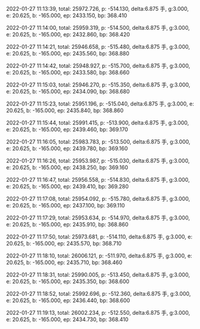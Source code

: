 2022-01-27 11:13:39, total: 25972.726, p: -514.130, delta:6.875 手, g:3.000, e: 20.625, b: -165.000, ep: 2433.150, bp: 368.410

2022-01-27 11:14:00, total: 25959.319, p: -514.500, delta:6.875 手, g:3.000, e: 20.625, b: -165.000, ep: 2432.860, bp: 368.420

2022-01-27 11:14:21, total: 25946.658, p: -515.480, delta:6.875 手, g:3.000, e: 20.625, b: -165.000, ep: 2435.560, bp: 368.880

2022-01-27 11:14:42, total: 25948.927, p: -515.700, delta:6.875 手, g:3.000, e: 20.625, b: -165.000, ep: 2433.580, bp: 368.660

2022-01-27 11:15:03, total: 25946.270, p: -515.350, delta:6.875 手, g:3.000, e: 20.625, b: -165.000, ep: 2434.090, bp: 368.680

2022-01-27 11:15:23, total: 25951.196, p: -515.040, delta:6.875 手, g:3.000, e: 20.625, b: -165.000, ep: 2435.840, bp: 368.860

2022-01-27 11:15:44, total: 25991.415, p: -513.900, delta:6.875 手, g:3.000, e: 20.625, b: -165.000, ep: 2439.460, bp: 369.170

2022-01-27 11:16:05, total: 25983.783, p: -513.500, delta:6.875 手, g:3.000, e: 20.625, b: -165.000, ep: 2439.780, bp: 369.160

2022-01-27 11:16:26, total: 25953.987, p: -515.030, delta:6.875 手, g:3.000, e: 20.625, b: -165.000, ep: 2438.250, bp: 369.160

2022-01-27 11:16:47, total: 25956.558, p: -514.830, delta:6.875 手, g:3.000, e: 20.625, b: -165.000, ep: 2439.410, bp: 369.280

2022-01-27 11:17:08, total: 25954.092, p: -515.780, delta:6.875 手, g:3.000, e: 20.625, b: -165.000, ep: 2437.100, bp: 369.110

2022-01-27 11:17:29, total: 25953.634, p: -514.970, delta:6.875 手, g:3.000, e: 20.625, b: -165.000, ep: 2435.910, bp: 368.860

2022-01-27 11:17:50, total: 25973.681, p: -514.110, delta:6.875 手, g:3.000, e: 20.625, b: -165.000, ep: 2435.570, bp: 368.710

2022-01-27 11:18:10, total: 26006.121, p: -511.970, delta:6.875 手, g:3.000, e: 20.625, b: -165.000, ep: 2435.710, bp: 368.460

2022-01-27 11:18:31, total: 25990.005, p: -513.450, delta:6.875 手, g:3.000, e: 20.625, b: -165.000, ep: 2435.350, bp: 368.600

2022-01-27 11:18:52, total: 25992.696, p: -512.360, delta:6.875 手, g:3.000, e: 20.625, b: -165.000, ep: 2436.440, bp: 368.600

2022-01-27 11:19:13, total: 26002.234, p: -512.550, delta:6.875 手, g:3.000, e: 20.625, b: -165.000, ep: 2434.730, bp: 368.410